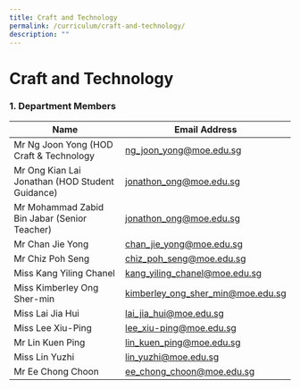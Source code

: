 ```yaml
---
title: Craft and Technology
permalink: /curriculum/craft-and-technology/
description: ""
---
```

# **Craft and Technology**

### 1\. Department Members

| Name 	| Email Address 	|
|---	|---	|
| Mr Ng Joon Yong (HOD Craft & Technology 	| [ng_joon_yong@moe.edu.sg](mailto:ng_joon_yong@moe.edu.sg) 	|
| Mr Ong Kian Lai Jonathan (HOD Student Guidance) 	| [jonathon_ong@moe.edu.sg](mailto:jonathon_ong@moe.edu.sg) 	|
| Mr Mohammad Zabid Bin Jabar (Senior Teacher) 	| [jonathon_ong@moe.edu.sg](mailto:mohammad_zabid_jabar@moe.edu.sg) 	|
| Mr Chan Jie Yong 	| [chan_jie_yong@moe.edu.sg](mailto:chan_jie_yong@moe.edu.sg) 	|
| Mr Chiz Poh Seng 	| [chiz_poh_seng@moe.edu.sg](mailto:chiz_poh_seng@moe.edu.sg) 	|
| Miss Kang Yiling Chanel 	| [kang_yiling_chanel@moe.edu.sg](mailto:kang_yiling_chanel@moe.edu.sg) 	|
| Miss Kimberley Ong Sher-min 	| [kimberley_ong_sher_min@moe.edu.sg](mailto:kimberley_ong_sher_min@moe.edu.sg) 	|
| Miss Lai Jia Hui 	| [lai_jia_hui@moe.edu.sg](mailto:lai_jia_hui@moe.edu.sg) 	|
| Miss Lee Xiu-Ping 	| [lee_xiu-ping@moe.edu.sg](mailto:lee_xiu-ping@moe.edu.sg) 	|
| Mr Lin Kuen Ping 	| [lin_kuen_ping@moe.edu.sg](mailto:lin_kuen_ping@moe.edu.sg) 	|
| Miss Lin Yuzhi 	| [lin_yuzhi@moe.edu.sg](mailto:lin_yuzhi@moe.edu.sg) 	|
| Mr Ee Chong Choon 	| [ee_chong_choon@moe.edu.sg](mailto:ee_chong_choon@moe.edu.sg) 	|